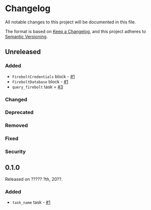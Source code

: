 # Changelog

All notable changes to this project will be documented in this file.

The format is based on [Keep a Changelog](https://keepachangelog.com/en/1.0.0/),
and this project adheres to [Semantic Versioning](https://semver.org/spec/v2.0.0.html).

## Unreleased

### Added

- `FireboltCredentials` block - [#1](https://github.com/PrefectHQ/prefect-firebolt/pull/1)
- `FireboltDatabase` block - [#1](https://github.com/PrefectHQ/prefect-firebolt/pull/1)
- `query_firebolt` task = [#3](https://github.com/PrefectHQ/prefect-firebolt/pull/3)

### Changed

### Deprecated

### Removed

### Fixed

### Security

## 0.1.0

Released on ????? ?th, 20??.

### Added

- `task_name` task - [#1](https://github.com/PrefectHQ/prefect-firebolt/pull/1)
